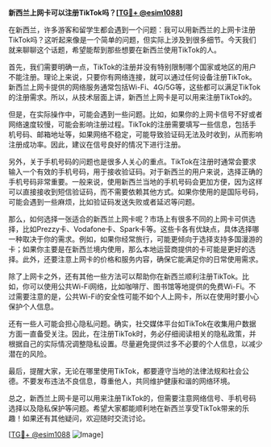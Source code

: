 **新西兰上网卡可以注册TikTok吗？[[TG💪+ @esim1088](https://t.me/s/esim1088)]**

在新西兰，许多游客和留学生都会遇到一个问题：我可以用新西兰的上网卡注册TikTok吗？这听起来像是一个简单的问题，但实际上涉及到很多细节。今天我们就来聊聊这个话题，希望能帮到那些想要在新西兰使用TikTok的人。

首先，我们需要明确一点，TikTok的注册并没有特别限制哪个国家或地区的用户不能注册。理论上来说，只要你有网络连接，就可以通过任何设备注册TikTok。新西兰上网卡提供的网络服务通常包括Wi-Fi、4G/5G等，这些都可以满足TikTok的注册需求。所以，从技术层面上讲，新西兰上网卡是可以用来注册TikTok的。

但是，在实际操作中，可能会遇到一些问题。比如，如果你的上网卡信号不好或者网络速度较慢，可能会影响注册过程。TikTok的注册需要填写一些信息，包括手机号码、邮箱地址等，如果网络不稳定，可能导致验证码无法及时收到，从而影响注册成功率。因此，建议在信号良好的情况下进行注册。

另外，关于手机号码的问题也是很多人关心的重点。TikTok在注册时通常会要求输入一个有效的手机号码，用于接收验证码。对于新西兰的用户来说，选择正确的手机号码非常重要。一般来说，使用新西兰当地的手机号码会更加方便，因为这样可以直接接收到短信验证码，而不需要依赖其他方式。如果你使用的是国际号码，可能会遇到一些麻烦，比如验证码发送失败或者延迟等问题。

那么，如何选择一张适合的新西兰上网卡呢？市场上有很多不同的上网卡可供选择，比如Prezzy卡、Vodafone卡、Spark卡等。这些卡各有优缺点，具体选择哪一种取决于你的需求。例如，如果你经常旅行，可能更倾向于选择支持多国漫游的卡；如果你主要是在新西兰境内使用，那么本地运营商提供的卡可能是更好的选择。此外，还要注意上网卡的价格和服务内容，确保它能满足你的日常使用需求。

除了上网卡之外，还有其他一些方法可以帮助你在新西兰顺利注册TikTok。比如，你可以使用公共Wi-Fi网络，比如咖啡厅、图书馆等地提供的免费Wi-Fi。不过需要注意的是，公共Wi-Fi的安全性可能不如个人上网卡，所以在使用时要小心保护个人信息。

还有一些人可能会担心隐私问题。确实，社交媒体平台如TikTok在收集用户数据方面一直备受关注。因此，在注册TikTok时，务必仔细阅读相关的隐私政策，并根据自己的实际情况调整隐私设置。尽量避免提供过多不必要的个人信息，以减少潜在的风险。

最后，提醒大家，无论在哪里使用TikTok，都要遵守当地的法律法规和社会公德。不要发布违法不良信息，尊重他人，共同维护健康和谐的网络环境。

总之，新西兰上网卡是可以用来注册TikTok的，但需要注意网络信号、手机号码选择以及隐私保护等问题。希望大家都能顺利地在新西兰享受TikTok带来的乐趣！如果还有其他疑问，欢迎随时交流讨论。

[[TG💪+ @esim1088](https://t.me/s/esim1088) ![Image](https://i.postimg.cc/4NQfJmqS/Snipaste-2025-05-13-00-14-12.png)]